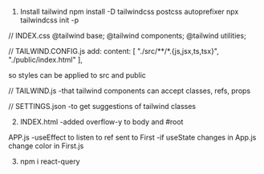 1. Install tailwind
   npm install -D tailwindcss postcss autoprefixer
   npx tailwindcss init -p

// INDEX.css
@tailwind base;
@tailwind components;
@tailwind utilities;

// TAILWIND.CONFIG.js
add:
content: [
"./src/**/*.{js,jsx,ts,tsx}",
"./public/index.html"
],

so styles can be applied to src and public

// TAILWIND.js
-that tailwind components can accept classes, refs, props

// SETTINGS.json
-to get suggestions of tailwind classes

2. INDEX.html
-added overflow-y to body and #root

APP.js
-useEffect to listen to ref sent to First
-if useState changes in App.js change color in First.js

3. npm i react-query

